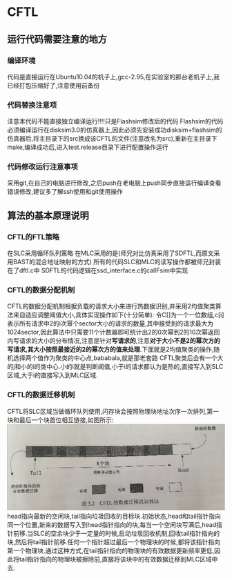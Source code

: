 # CFTL
## 运行代码需要注意的地方
### 编译环境
代码是直接运行在Ubuntu10.04的机子上,gcc-2.95,在实验室的那台老机子上,我已经打包压缩好了,注意使用前备份
### 代码替换注意项
注意本代码不能直接独立编译运行!!!!只是Flashsim修改后的代码
Flashsim的代码必须编译运行在disksim3.0的仿真器上,因此必须先安装成功disksim+flashsim的仿真器后,将主目录下的src换成该CFTL的文件(注意改名为src),重新在主目录下make,编译成功后,进入test.release目录下进行配置操作运行
### 代码修改运行注意事项
采用git,在自己的电脑进行修改,之后push在老电脑上push同步直接运行编译查看错误修改,建议多了解ssh使用和git使用操作



## 算法的基本原理说明

### CFTL的FTL策略
在SLC采用循环队列策略
在MLC采用的是(师兄对比仿真采用了SDFTL,而原文采用BAST的混合地址映射的方式)
所有的代码SLC和MLC的读写操作都被师兄封装在了dftl.c中
SDFTL的代码逻辑在ssd_interface.c的callFsim中实现

### CFTL的数据分配机制
CFTL的数据分配机制根据负载的请求大小来进行热数据识别,并采用2均值聚类算法来自适应调整阈值大小,具体实现操作如下(十分简单):
	令C[]为一个一位数组,c[i]表示所有请求中2的i次幂个sector大小的请求的数量,其中接受到的请求最大为1024sector,因此算法中只需要11个计数器即可统计出2的0次幂到2的10次幂返回内写请求的大小的分布情况,注意是针对**写请求的**,注意**对于大小不是2的幂次方的写请求,其大小按照最接近的2的幂次方的值来处理**.下面就是2均值聚类的操作,随机选择两个值作为聚类的中心点,bababala,就是那老套路
    CFTL聚类后会有一个大的j和小的i的类中心.小的i就是判断阈值,小于i的请求都认为是热的,直接写入到SLC区域,大于i的直接写入到MLC区域.

### CFTL的数据迁移机制
CFTL将SLC区域当做循环队列使用,闪存块会按照物理块地址次序一次排列,第一块和最后一个块首位相互链接,如图所示:
    ![CFTL数据迁移机制算法示意图](./ReadMe/CFTL数据迁移机制示意图.png)
   head指向最新的空闲块,tail指向垃圾回收的目标块.初始状态,head和tail指针指向同一个位置,新来的数据写入到head指针指向的块,每当一个空闲块写满后,head指针前移.当SLC的空余块少于一定量的时候,启动垃圾回收机制,回收tail指针指向的块,然后将tail指针前移.任何一个指针超过最后一个物理块的时候,都将该指针指向第一个物理块.通过这种方式,在tail指针指向的物理块的有效数据更新频率更低,因此将tail指针指向的物理块被擦除前,直接将该块中的有效数据迁移到MLC区域中去.